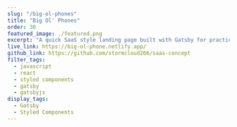 ```yaml
---
slug: "/big-ol-phones"
title: "Big Ol' Phones"
order: 30
featured_image: ./featured.png
excerpt: "A quick SaaS style landing page built with Gatsby for practicing styled components."
live_link: https://big-ol-phone.netlify.app/
github_link: https://github.com/stormcloud266/saas-concept
filter_tags:
  - javascript
  - react
  - styled components
  - gatsby
  - gatsbyjs
display_tags:
  - Gatsby
  - Styled Components
---
```

